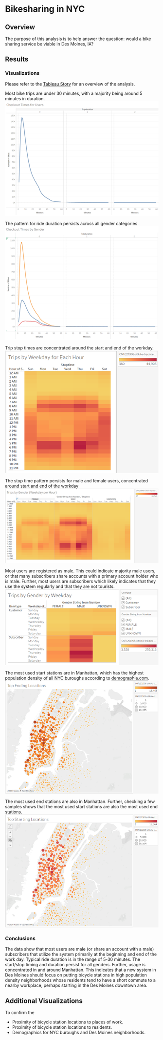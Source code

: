 # Bikesharing in NYC
## Overview
The purpose of this analysis is to help answer the question: would a bike sharing service be viable in Des Moines, IA?

## Results

### Visualizations
Please refer to the [Tableau Story](https://public.tableau.com/app/profile/john.davidson5825/viz/ColumbiaDataAnalyticsBootcampModule14Challenge/NYCCitiBike?publish=yes) for an overview of the analysis.

Most bike trips are under 30 minutes, with a majority being around 5 minutes in duration.
![Checkout Times](./Resources/checkout-times.png)

The pattern for ride duration persists across all gender categories.
![Checkout times by gender](./Resources/checkout-times-by-gender.png)

Trip stop times are concentrated around the start and end of the workday.
![Trips by weekday for each hour](./Resources/trips-by-weekday-for-each-hour.png)

The stop time pattern persists for male and female users, concentrated around start and end of the workday
![Trips by gender (weekay per hour)](./Resources/trips-by-gender-weekday-per-hour.png)

Most users are registered as male.  This could indicate majority male users, or that many subscribers share accounts with a primary account holder who is male.  Further, most users are subscribers which likely indicates that they use the system regularly and that they are not tourists.
![Trips by gender by weekday](./Resources/trips-by-gender-by-weekday.png)

The most used start stations are in Manhattan, which has the highest population density of all NYC buroughs according to [demographia.com](http://demographia.com/dm-nyc.htm).
![Top ending locations](./Resources/top-ending-locations.png)

The most used end stations are also in Manhattan.  Further, checking a few samples shows that the most used start stations are also the most used end stations.
![Top starting locations](./Resources/top-starting-locations.png)

### Conclusions
The data show that most users are male (or share an account with a male) subscribers that utilize the system primarily at the beginning and end of the work day.  Typical ride duration is in the range of 5-30 minutes.  The start/stop timing and duration persist for all genders.  Further, usage is concentrated in and around Manhattan.  This indicates that a new system in Des Moines should focus on putting bicycle stations in high population density neighborhoods whose residents tend to have a short commute to a nearby workplace, perhaps starting in the Des Moines downtown area.

## Additional Visualizations
To confirm the 
- Proximity of bicycle station locations to places of work.
- Proximity of bicycle station locations to residents.
- Demographics for NYC buroughs and Des Moines neighborhoods.